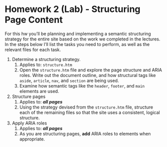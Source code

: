 # Homework 2 (Lab) - Structuring Page Content

For this hw you’ll be planning and implementing a semantic structuring strategy for the entire site based on the work we completed in the lectures. In the steps below I’ll list the tasks you need to perform, as well as the relevant files for each task.

1. Determine a structuring strategy.
   1. Applies to: `structure.htm`
   2. Open the `structure.htm` file and explore the page structure and ARIA roles. Write out the document outline, and how structural tags like `aside`, `article`, `nav`, and `section` are being used.
   3. Examine how semantic tags like the `header`, `footer`, and `main` elements are used.
2. Structure pages
   1. Applies to: ***all pages***
   2. Using the strategy devised from the `structure.htm` file, structure each of the remaining files so that the site uses a consistent, logical structure.
3. Apply ARIA roles
   1. Applies to: ***all pages***
   2. As you are structuring pages, **add** ARIA roles to elements when appropriate. 